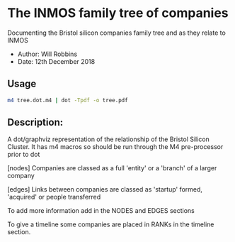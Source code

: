 # The INMOS family tree of companies
Documenting the Bristol silicon companies family tree and as they relate to INMOS
* Author: Will Robbins
* Date: 12th December 2018

## Usage
```sh
m4 tree.dot.m4 | dot -Tpdf -o tree.pdf
```

## Description: 
A dot/graphviz representation of the relationship of the Bristol Silicon Cluster.
It has m4 macros so should be run through the M4 pre-processor prior to dot

[nodes] Companies are classed as a full 'entity' or a 'branch' of a larger company

[edges] Links between companies are classed as 'startup' formed, 'acquired' or people transferred

To add more information add in the NODES and EDGES sections

To give a timeline some companies are placed in RANKs in the timeline section.
